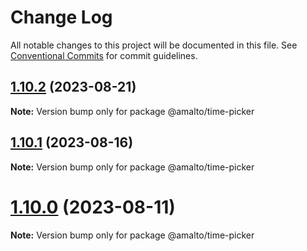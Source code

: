 # Change Log

All notable changes to this project will be documented in this file.
See [Conventional Commits](https://conventionalcommits.org) for commit guidelines.

## [1.10.2](https://github.com/amalto/platform6-ui-components/compare/@amalto/time-picker@1.10.1...@amalto/time-picker@1.10.2) (2023-08-21)

**Note:** Version bump only for package @amalto/time-picker

## [1.10.1](https://github.com/amalto/platform6-ui-components/compare/@amalto/time-picker@1.10.0...@amalto/time-picker@1.10.1) (2023-08-16)

**Note:** Version bump only for package @amalto/time-picker

# [1.10.0](https://github.com/amalto/platform6-ui-components/compare/@amalto/time-picker@1.9.27...@amalto/time-picker@1.10.0) (2023-08-11)

**Note:** Version bump only for package @amalto/time-picker
